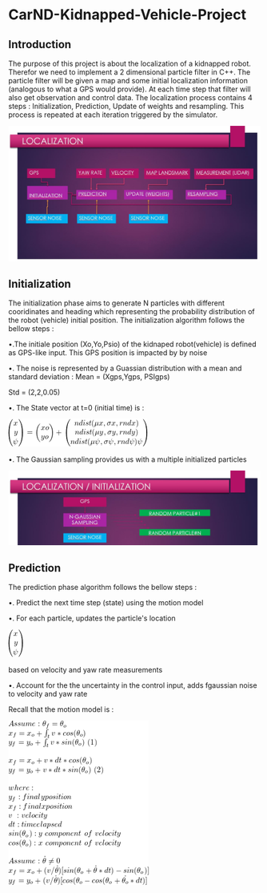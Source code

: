 # CarND-Kidnapped-Vehicle-Project

## Introduction
The purpose of this project is about the localization of a kidnapped robot. Therefor we need to implement a 2 dimensional particle filter in C++. The particle filter will be given a map and some initial localization information (analogous to what a GPS would provide). At each time step that filter will also get observation and control data. The localization process contains 4 steps : Initialization, Prediction, Update of weights and resampling. This process is repeated at each iteration triggered by the simulator.

[//]: # (Image References)
[init]: ./Images/Initialization.JPG
[diagram]: ./Images/Localization.JPG
[initeq]: ./Images/init_eq.gif
[state]: ./Images/statevector.gif
[update]: ./Images/updatequation.gif
![Diagram][diagram]

## Initialization

The initialization phase aims to generate N particles with different cooridinates and heading which representing the probability distribution of the robot (vehicle) initial position. The initialization algorithm follows the bellow steps :

•.The initiale position (Xo,Yo,Psio) of the kidnaped robot(vehicle) is defined as GPS-like input. This GPS position is impacted by by noise

•.	The noise is represented by a Guassian distribution with a mean and standard deviation :
Mean = (Xgps,Ygps, PSIgps)

Std = (2,2,0.05)

•.	The State vector at t=0 (initial time) is :

![Initeq][initeq]

•.	The Gaussian sampling provides us with a multiple initialized particles 

![Init][init]


## Prediction

The prediction phase algorithm follows the bellow steps :

•. Predict the next time step (state) using the motion model 

•. For each particle, updates the particle's location 

![State][state]

based on velocity and yaw rate measurements

•. Account for the the uncertainty in the control input, adds fgaussian noise to velocity and yaw rate

Recall that the motion model is : 

![Update][update]


